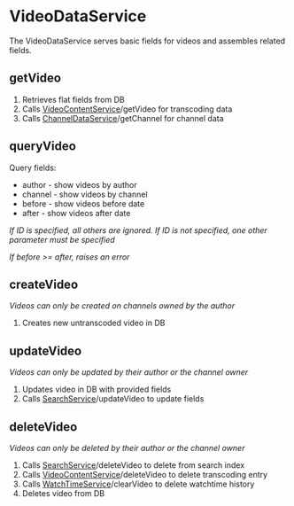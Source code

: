 # VideoDataService

The VideoDataService serves basic fields for videos and assembles related fields.

## getVideo

1. Retrieves flat fields from DB
2. Calls [VideoContentService](../VideoContentService)/getVideo for transcoding data
3. Calls [ChannelDataService](../ChannelDataService)/getChannel for channel data

## queryVideo

Query fields:

- author - show videos by author
- channel - show videos by channel
- before - show videos before date
- after - show videos after date

_If ID is specified, all others are ignored. If ID is not specified, one other parameter must be specified_

_If before >= after, raises an error_

## createVideo

_Videos can only be created on channels owned by the author_

1. Creates new untranscoded video in DB

## updateVideo

_Videos can only be updated by their author or the channel owner_

1. Updates video in DB with provided fields
2. Calls [SearchService](../SearchService/README.md)/updateVideo to update fields

## deleteVideo

_Videos can only be deleted by their author or the channel owner_

1. Calls [SearchService](../SearchService/README.md)/deleteVideo to delete from search index
2. Calls [VideoContentService](../VideoContentService)/deleteVideo to delete transcoding entry
3. Calls [WatchTimeService](../WatchTimeService)/clearVideo to delete watchtime history
4. Deletes video from DB
